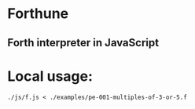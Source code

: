 # Forthune

## Forth interpreter in JavaScript

# Local usage:

```shell
./js/f.js < ./examples/pe-001-multiples-of-3-or-5.f
```